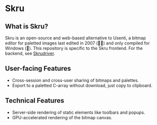 # Skru
## What is Skru?
Skru is an open-source and web-based alternative to Usenti, a bitmap editor for paletted images last edited in 2007 (👴🏻) and only compiled for Windows (🤮). This repository is specific to the Skru frontend. For the backend, see [Skrudriver](https://github.com/skrusenti/skrudriver).
## User-facing Features
- Cross-session and cross-user sharing of bitmaps and palettes.
- Export to a paletted C-array without download, just copy to clipboard.
## Technical Features
- Server-side rendering of static elements like toolbars and popups.
- GPU-accelerated rendering of the bitmap canvas.
